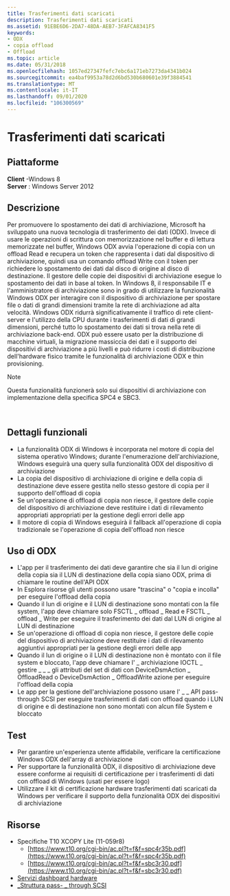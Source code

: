 ```yaml
---
title: Trasferimenti dati scaricati
description: Trasferimenti dati scaricati
ms.assetid: 91EBE6D6-2DA7-48DA-AEB7-3FAFCA8341F5
keywords:
- ODX
- copia offload
- Offload
ms.topic: article
ms.date: 05/31/2018
ms.openlocfilehash: 1057ed27347fefc7ebc6a171eb7273da4341b024
ms.sourcegitcommit: ea4baf9953a78d2d6bd530b680601e39f3884541
ms.translationtype: MT
ms.contentlocale: it-IT
ms.lasthandoff: 09/01/2020
ms.locfileid: "106300569"
---
```

# <a name="offloaded-data-transfers"></a>Trasferimenti dati scaricati

## <a name="platforms"></a>Piattaforme

**Client** -Windows 8  
**Server** : Windows Server 2012  


## <a name="description"></a>Descrizione

Per promuovere lo spostamento dei dati di archiviazione, Microsoft ha sviluppato una nuova tecnologia di trasferimento dei dati (ODX). Invece di usare le operazioni di scrittura con memorizzazione nel buffer e di lettura memorizzate nel buffer, Windows ODX avvia l'operazione di copia con un offload Read e recupera un token che rappresenta i dati dal dispositivo di archiviazione, quindi usa un comando offload Write con il token per richiedere lo spostamento dei dati dal disco di origine al disco di destinazione. Il gestore delle copie dei dispositivi di archiviazione esegue lo spostamento dei dati in base al token. In Windows 8, il responsabile IT e l'amministratore di archiviazione sono in grado di utilizzare la funzionalità Windows ODX per interagire con il dispositivo di archiviazione per spostare file o dati di grandi dimensioni tramite la rete di archiviazione ad alta velocità. Windows ODX ridurrà significativamente il traffico di rete client-server e l'utilizzo della CPU durante i trasferimenti di dati di grandi dimensioni, perché tutto lo spostamento dei dati si trova nella rete di archiviazione back-end. ODX può essere usato per la distribuzione di macchine virtuali, la migrazione massiccia dei dati e il supporto dei dispositivi di archiviazione a più livelli e può ridurre i costi di distribuzione dell'hardware fisico tramite le funzionalità di archiviazione ODX e thin provisioning.

> [!Note]  
> Questa funzionalità funzionerà solo sui dispositivi di archiviazione con implementazione della specifica SPC4 e SBC3.

 

## <a name="functional-details"></a>Dettagli funzionali

-   La funzionalità ODX di Windows è incorporata nel motore di copia del sistema operativo Windows; durante l'enumerazione dell'archiviazione, Windows eseguirà una query sulla funzionalità ODX del dispositivo di archiviazione
-   La copia del dispositivo di archiviazione di origine e della copia di destinazione deve essere gestita nello stesso gestore di copia per il supporto dell'offload di copia
-   Se un'operazione di offload di copia non riesce, il gestore delle copie del dispositivo di archiviazione deve restituire i dati di rilevamento appropriati appropriati per la gestione degli errori delle app
-   Il motore di copia di Windows eseguirà il fallback all'operazione di copia tradizionale se l'operazione di copia dell'offload non riesce

## <a name="using-odx"></a>Uso di ODX

-   L'app per il trasferimento dei dati deve garantire che sia il lun di origine della copia sia il LUN di destinazione della copia siano ODX, prima di chiamare le routine dell'API ODX
-   In Esplora risorse gli utenti possono usare "trascina" o "copia e incolla" per eseguire l'offload della copia
-   Quando il lun di origine e il LUN di destinazione sono montati con la file system, l'app deve chiamare solo FSCTL \_ offload \_ Read e FSCTL \_ offload \_ Write per eseguire il trasferimento dei dati dal LUN di origine al LUN di destinazione
-   Se un'operazione di offload di copia non riesce, il gestore delle copie del dispositivo di archiviazione deve restituire i dati di rilevamento aggiuntivi appropriati per la gestione degli errori delle app
-   Quando il lun di origine o il LUN di destinazione non è montato con il file system e bloccato, l'app deve chiamare l' \_ archiviazione IOCTL \_ gestire \_ \_ \_ gli attributi del set di dati con DeviceDsmAction \_ OffloadRead o DeviceDsmAction \_ OffloadWrite azione per eseguire l'offload della copia
-   Le app per la gestione dell'archiviazione possono usare l' \_ \_ API pass-through SCSI per eseguire trasferimenti di dati con offload quando i LUN di origine e di destinazione non sono montati con alcun file System e bloccato

## <a name="tests"></a>Test

-   Per garantire un'esperienza utente affidabile, verificare la certificazione Windows ODX dell'array di archiviazione
-   Per supportare la funzionalità ODX, il dispositivo di archiviazione deve essere conforme ai requisiti di certificazione per i trasferimenti di dati con offload di Windows (usati per essere logo)
-   Utilizzare il kit di certificazione hardware trasferimenti dati scaricati da Windows per verificare il supporto della funzionalità ODX dei dispositivi di archiviazione

## <a name="resources"></a>Risorse

-   Specifiche T10 XCOPY Lite (11-059r8)
    -   [https://www.t10.org/cgi-bin/ac.pl?t=f&f=spc4r35b.pdf](https://www.t10.org/cgi-bin/ac.pl?t=f&f=spc4r35b.pdf)
    -   [https://www.t10.org/cgi-bin/ac.pl?t=f&f=sbc3r30.pdf](https://www.t10.org/cgi-bin/ac.pl?t=f&f=sbc3r30.pdf)
-   [Servizi dashboard hardware](/windows-hardware/drivers/dashboard/)
-   [\_Struttura pass- \_ through SCSI](/windows-hardware/drivers/ddi/ntddscsi/ns-ntddscsi-_scsi_pass_through)

 

 